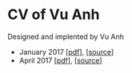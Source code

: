# CV of Vu Anh

Designed and implented by Vu Anh

* January 2017 [[pdf](https://github.com/rain1024/cv/blob/201801/pdf/cv.pdf)], [[source](https://github.com/rain1024/cv/tree/201801)]
* April 2017 [[pdf](https://github.com/rain1024/cv/blob/201704/pdf/cv.pdf)], [[source](https://github.com/rain1024/cv/tree/201704)]